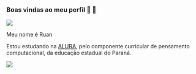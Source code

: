 ### Boas vindas ao meu perfil 👋 💛

![](https://media.tenor.com/9HkzSQ2-aP0AAAAM/taylor-swift.gif)

Meu nome é Ruan

Estou estudando na [ALURA](https://www.alura.com.br/), pelo componente curricular de pensamento computacional, da educação estadual do Paraná.

![](
https://media.tenor.com/4QqKLjn01wYAAAAM/afterglodagh-taylor.gif
)
